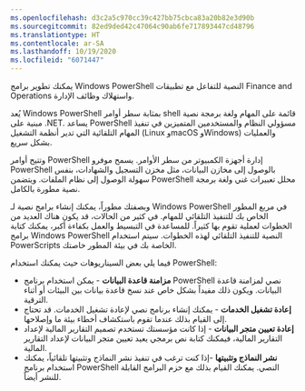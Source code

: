 ```yaml
---
ms.openlocfilehash: d3c2a5c970cc39c427bb75cbca83a20b82e3d90b
ms.sourcegitcommit: 82ed9ded42c47064c90ab6fe717893447cd48796
ms.translationtype: HT
ms.contentlocale: ar-SA
ms.lasthandoff: 10/19/2020
ms.locfileid: "6071447"
---
```

يمكنك تطوير برامج Windows PowerShell النصية للتفاعل مع تطبيقات Finance and Operations واستهلاك وظائف الإدارة.

يُعد Windows PowerShell بمثابة سطر أوامر shell قائمة على المهام ولغة برمجة نصية مبنية على .NET. يساعد PowerShell مسؤولي النظام والمستخدمين المتميزين في تنفيذ المهام التلقائية التي تدير أنظمة التشغيل (Linux وmacOS وWindows) والعمليات بشكل سريع.

وتتيح أوامر PowerShell إدارة أجهزة الكمبيوتر من سطر الأوامر. يسمح موفرو PowerShell بالوصول إلى مخازن البيانات، مثل مخزن التسجيل والشهادات، بنفس سهولة الوصول إلى نظام الملفات. ويتضمن PowerShell محلل تعبيرات غني ولغة برمجة نصية مطورة بالكامل.
 
وبصفتك مطوراً، يمكنك إنشاء برامج نصية لـ Windows PowerShell في مربع المطور الخاص بك للتنفيذ التلقائي للمهام. في كثير من الحالات، قد يكون هناك العديد من الخطوات لعملية تقوم بها كثيراً. للمساعدة في التبسيط والعمل بكفاءة أكبر، يمكنك كتابة برامج Windows PowerShell النصية للتنفيذ التلقائي لهذه الخطوات. سيتم استخدام PowerScripts الخاصة بك في بيئة المطور خاصتك. 

فيما يلي بعض السيناريوهات حيث يمكنك استخدام PowerShell:

- **مزامنة قاعدة البيانات** - يمكن استخدام برنامج PowerShell نصي لمزامنة قاعدة البيانات. ويكون ذلك مفيداً بشكل خاص عند نسخ قاعدة بيانات بين البيئات أو أثناء الترقية. 
- **إعادة تشغيل الخدمات** - يمكنك إنشاء برنامج نصي لإعادة تشغيل الخدمات. قد تحتاج إلى القيام بذلك عندما تقوم باستكشاف أخطاء بيئة ما وإصلاحها. 
- **إعادة تعيين متجر البيانات** - إذا كانت مؤسستك تستخدم تصميم التقارير المالية لإعداد التقارير المالية، فيمكنك كتابة نص برمجي يعيد تعيين متجر البيانات لإعداد التقارير المالية. 
- **نشر النماذج وتثبيتها** -إذا كنت ترغب في تنفيذ نشر النماذج وتثبيتها تلقائياً، يمكنك استخدام برنامج PowerShell النصي. يمكنك القيام بذلك مع حزم البرامج القابلة للنشر أيضاً. 
